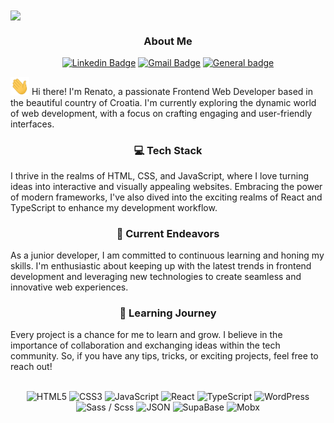 <img src="assets/hello.gif" align="center" />

<h3 align="center">About Me</h3>

<div align="center">
  
[![Linkedin Badge](https://img.shields.io/badge/-RenoCodes-blue?style=flat-square&logo=Linkedin&logoColor=white&link=https://www.linkedin.com/in/renatolulic/)](https://www.linkedin.com/in/renatolulic/)
[![Gmail Badge](https://img.shields.io/badge/-reno.lulic94@gmail.com-c14438?style=flat-square&logo=Gmail&logoColor=white&link=mailto:reno.lulic94@gmail.com)](mailto:reno.lulic94@gmail.com)
[![General badge](https://img.shields.io/badge/Visit-Portfolio-blue.svg)](https://reno-codes.github.io/reno-codes-portfolio/)
</div>


<img src="https://raw.githubusercontent.com/ABSphreak/ABSphreak/master/gifs/Hi.gif" width="30px"> Hi there! I'm Renato, a passionate Frontend Web Developer based in the beautiful country of Croatia. I'm currently exploring the dynamic world of web development, with a focus on crafting engaging and user-friendly interfaces.

<h3 align="center">💻 Tech Stack</h3>

I thrive in the realms of HTML, CSS, and JavaScript, where I love turning ideas into interactive and visually appealing websites. Embracing the power of modern frameworks, I've also dived into the exciting realms of React and TypeScript to enhance my development workflow.

<h3 align="center">🚀 Current Endeavors</h3>

As a junior developer, I am committed to continuous learning and honing my skills. I'm enthusiastic about keeping up with the latest trends in frontend development and leveraging new technologies to create seamless and innovative web experiences.

<h3 align="center">🌱 Learning Journey</h3>

Every project is a chance for me to learn and grow. I believe in the importance of collaboration and exchanging ideas within the tech community. So, if you have any tips, tricks, or exciting projects, feel free to reach out!

<br/>

<div align="center">
  <img src="https://cdn.jsdelivr.net/gh/devicons/devicon/icons/html5/html5-original.svg" title="HTML5" style="width: 10%"/>
  <img src="https://cdn.jsdelivr.net/gh/devicons/devicon/icons/css3/css3-original.svg" title="CSS3" style="width: 10%"/>
  <img src="https://cdn.jsdelivr.net/gh/devicons/devicon/icons/javascript/javascript-original.svg" title="JavaScript" style="width: 10%"/>
  <img src="https://cdn.jsdelivr.net/gh/devicons/devicon/icons/react/react-original.svg" title="React" style="width: 10%"/>
  <img src="https://cdn.jsdelivr.net/gh/devicons/devicon/icons/typescript/typescript-original.svg" title="TypeScript" style="width: 10%"/>
  <img src="https://cdn.jsdelivr.net/gh/devicons/devicon/icons/wordpress/wordpress-original.svg" title="WordPress" style="width: 10%"/>
  <img src="https://cdn.jsdelivr.net/gh/devicons/devicon/icons/sass/sass-original.svg" title="Sass / Scss" style="width: 10%"/>
  <img src="https://cdn.jsdelivr.net/gh/devicons/devicon/icons/json/json-original.svg" title="JSON" style="width: 10%"/>
  <img src="https://cdn.jsdelivr.net/gh/devicons/devicon/icons/supabase/supabase-original.svg" title="SupaBase" style="width: 10%"/>
  <img src="https://cdn.jsdelivr.net/gh/devicons/devicon/icons/mobx/mobx-original.svg" title="Mobx" style="width: 10%"/>
</div>
